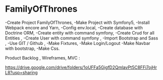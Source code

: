 # FamilyOfThrones

-Create Project FamilyOfThrones,
-Make Project with Symfony5,
-Install Webpack encore and Yarn,
-Config env.local,
-Create database with Doctrine ORM,
-Create entity with command symfony,
-Create Crud for all Entities ,
-Create User with command symfony , 
-Import Bootstrap and Sass ,
-Use GIT / Github ,
-Make Fixtures,
-Make Login/Logout
-Make Navbar with bootstrap,
-Make Css.

Product Backlog , Wireframes, MVC : 

https://drive.google.com/drive/folders/1oUFFa5GigfD2QmlavPt5C8FFi7ojHrL8?usp=sharing
